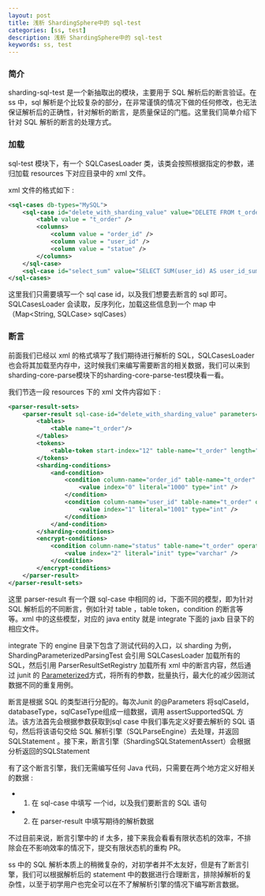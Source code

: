 ```yaml
---
layout: post  
title: 浅析 ShardingSphere中的 sql-test  
categories: [ss, test]  
description: 浅析 ShardingSphere中的 sql-test  
keywords: ss, test  
---
```


### 简介
sharding-sql-test 是一个新抽取出的模块，主要用于 SQL 解析后的断言验证。在ss 中，sql 解析是个比较复杂的部分，在非常谨慎的情况下做的任何修改，也无法保证解析后的正确性，针对解析的断言，是质量保证的门槛。这里我们简单介绍下针对 SQL 解析的断言的处理方式。

### 加载
sql-test 模块下，有一个 SQLCasesLoader 类，该类会按照根据指定的参数，递归加载 resources 下对应目录中的 xml 文件。

xml 文件的格式如下 : 

```xml
<sql-cases db-types="MySQL">
    <sql-case id="delete_with_sharding_value" value="DELETE FROM t_order WHERE order_id = ? AND user_id = ? AND status=?" >
        <table value = "t_order" />
        <columns>
            <column value = "order_id" />
            <column value = "user_id" />
            <column value = "statue" />
        </columns>
    </sql-case>
    <sql-case id="select_sum" value="SELECT SUM(user_id) AS user_id_sum FROM t_order" />
</sql-cases>
```

这里我们只需要填写一个 sql case id，以及我们想要去断言的 sql 即可。SQLCasesLoader 会读取，反序列化，加载这些信息到一个 map 中（Map\<String, SQLCase> sqlCases）

### 断言
前面我们已经以 xml 的格式填写了我们期待进行解析的 SQL，SQLCasesLoader 也会将其加载至内存中，这时候我们来编写需要断言的相关数据，我们可以来到sharding-core-parse模块下的sharding-core-parse-test模块看一看。

我们节选一段 resources 下的 xml 文件内容如下 : 

```xml
<parser-result-sets>
    <parser-result sql-case-id="delete_with_sharding_value" parameters="1000, 1001, 'init'">
        <tables>
            <table name="t_order"/>
        </tables>
        <tokens>
            <table-token start-index="12" table-name="t_order" length="7" />
        </tokens>
        <sharding-conditions>
            <and-condition>
                <condition column-name="order_id" table-name="t_order" operator="EQUAL">
                    <value index="0" literal="1000" type="int" />
                </condition>
                <condition column-name="user_id" table-name="t_order" operator="EQUAL">
                    <value index="1" literal="1001" type="int" />
                </condition>
            </and-condition>
        </sharding-conditions>
        <encrypt-conditions>
            <condition column-name="status" table-name="t_order" operator="EQUAL">
                <value index="2" literal="init" type="varchar" />
            </condition>
        </encrypt-conditions>
    </parser-result>
</parser-result-sets>
```
这里 parser-result 有一个跟 sql-case 中相同的 id，下面不同的模型，即为针对 SQL 解析后的不同断言，例如针对 table ，table token，condition 的断言等等。xml 中的这些模型，对应的 java entity 就是 integrate 下面的 jaxb 目录下的相应文件。

integrate 下的 engine 目录下包含了测试代码的入口，以 sharding 为例，ShardingParameterizedParsingTest 会引用 SQLCasesLoader 加载所有的 SQL，然后引用 ParserResultSetRegistry 加载所有 xml 中的断言内容，然后通过 junit 的 [Parameterized](https://github.com/junit-team/junit4/wiki/parameterized-tests)方式，将所有的参数，批量执行，最大化的减少因测试数据不同的重复用例。

断言是根据 SQL 的类型进行分配的。每次Junit 的@Parameters 将sqlCaseId，databaseType，sqlCaseType组成一组数据，调用 assertSupportedSQL 方法。该方法首先会根据参数获取到sql case 中我们事先定义好要去解析的 SQL 语句，然后将该语句交给 SQL 解析引擎（SQLParseEngine）去处理，并返回 SQLStatement 。接下来，断言引擎（ShardingSQLStatementAssert）会根据分析返回的SQLStatement

有了这个断言引擎，我们无需编写任何 Java 代码，只需要在两个地方定义好相关的数据 :

  - 1. 在 sql-case 中填写 一个id，以及我们要断言的 SQL 语句
  - 2. 在 parser-result 中填写期待的解析数据

不过目前来说，断言引擎中的 if 太多，接下来我会看看有限状态机的效率，不排除会在不影响效率的情况下，提交有限状态机的重构 PR。

ss 中的 SQL 解析本质上的稍微复杂的，对初学者并不太友好，但是有了断言引擎，我们可以根据解析后的 statement 中的数据进行合理断言，排除掉解析的复杂性，以至于初学用户也完全可以在不了解解析引擎的情况下编写断言数据。
